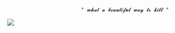                             " 𝔀𝓱𝓪𝓽 𝓪 𝓫𝓮𝓪𝓾𝓽𝓲𝓯𝓾𝓵 𝔀𝓪𝔂 𝓽𝓸 𝓴𝓲𝓵𝓵 "
<img src="https://i.pinimg.com/736x/61/83/5c/61835c326290472b6776e3fd989a83ca.jpg">
